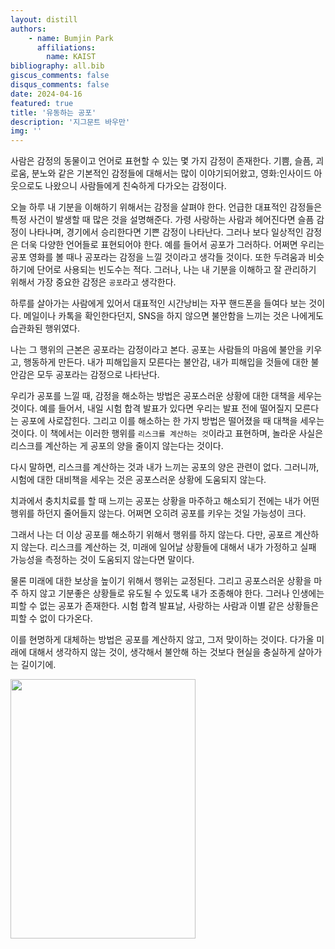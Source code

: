 ```yaml
---
layout: distill
authors: 
    - name: Bumjin Park
      affiliations:
        name: KAIST
bibliography: all.bib
giscus_comments: false
disqus_comments: false
date: 2024-04-16
featured: true
title: '유동하는 공포'
description: '지그문트 바우만'
img: ''
---
```


사람은 감정의 동물이고 언어로 표현할 수 있는 몇 가지 감정이 존재한다. 
기쁨, 슬픔, 괴로움, 분노와 같은 기본적인 감정들에 대해서는 많이 이야기되어왔고, 영화:인사이드 아웃으로도 나왔으니 사람들에게 친숙하게 다가오는 감정이다.

오늘 하루 내 기분을 이해하기 위해서는 감정을 살펴야 한다. 언급한 대표적인 감정들은 특정 사건이 발생할 때 많은 것을 설명해준다. 
가령 사랑하는 사람과 헤어진다면 슬픔 감정이 나타나며, 경기에서 승리한다면 기쁜 감정이 나타난다. 그러나 보다 일상적인 감정은 더욱 다양한 언어들로 표현되어야 한다. 
예를 들어서 공포가 그러하다. 어쩌면 우리는 공포 영화를 볼 때나 공포라는 감정을 느낄 것이라고 생각들 것이다. 또한 두려움과 비슷하기에 단어로 사용되는 빈도수는 적다. 
그러나, 나는 내 기분을 이해하고 잘 관리하기 위해서 가장 중요한 감정은 `공포`라고 생각한다. 

하루를 살아가는 사람에게 있어서 대표적인 시간낭비는 자꾸 핸드폰을 들여다 보는 것이다. 
메일이나 카톡을 확인한다던지, SNS을 하지 않으면 불안함을 느끼는 것은 나에게도 습관화된 행위였다. 

나는 그 행위의 근본은 공포라는 감정이라고 본다. 공포는 사람들의 마음에 불안을 키우고, 행동하게 만든다. 
내가 피해입을지 모른다는 불안감, 내가 피해입을 것들에 대한 불안감은 모두 공포라는 감정으로 나타난다. 

우리가 공포를 느낄 때, 감정을 해소하는 방법은 공포스러운 상황에 대한 대책을 세우는 것이다. 
예를 들어서, 내일 시험 합격 발표가 있다면 우리는 발표 전에 떨어질지 모른다는 공포에 사로잡힌다. 
그리고 이를 해소하는 한 가지 방법은 떨어졌을 때 대책을 세우는 것이다. 이 책에서는 이러한 행위를 `리스크를 계산하는 것`이라고 표현하며, 
놀라운 사실은 리스크를 계산하는 게 공포의 양을 줄이지 않는다는 것이다. 

다시 말하면, 리스크를 계산하는 것과 내가 느끼는 공포의 양은 관련이 없다. 
그러니까, 시험에 대한 대비책을 세우는 것은 공포스러운 상황에 도움되지 않는다. 

치과에서 충치치료를 할 때 느끼는 공포는 상황을 마주하고 해소되기 전에는 내가 어떤 행위를 하던지 줄어들지 않는다. 
어쩌면 오히려 공포를 키우는 것일 가능성이 크다. 

그래서 나는 더 이상 공포를 해소하기 위해서 행위를 하지 않는다. 다만, 공포르 계산하지 않는다. 
리스크를 계산하는 것, 미래에 일어날 상황들에 대해서 내가 가정하고 실패 가능성을 측정하는 것이 도움되지 않는다면 말이다. 

물론 미래에 대한 보상을 높이기 위해서 행위는 교정된다. 그리고 공포스러운 상황을 마주 하지 않고 기분좋은 상황들로 유도될 수 있도록 내가 조종해야 한다. 
그러나 인생에는 피할 수 없는 공포가 존재한다. 시험 합격 발표날, 사랑하는 사람과 이별 같은 상황들은 피할 수 없이 다가온다. 

이를 현명하게 대체하는 방법은 공포를 계산하지 않고, 그저 맞이하는 것이다. 
다가올 미래에 대해서 생각하지 않는 것이, 생각해서 불안해 하는 것보다 현실을 충실하게 살아가는 길이기에. 

<img src="https://onedrive.live.com/embed?resid=AE042A624064F8CA%211586&authkey=%21ADvHF0psiC_jE00&width=296&height=415" width="296" height="415" />
